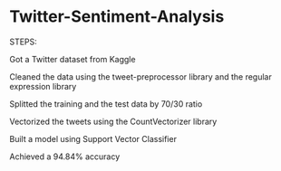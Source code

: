 # Twitter-Sentiment-Analysis


STEPS:

Got a Twitter dataset from Kaggle

Cleaned the data using the tweet-preprocessor library and the regular expression library

Splitted the training and the test data by 70/30 ratio

Vectorized the tweets using the CountVectorizer library

Built a model using Support Vector Classifier

Achieved a 94.84% accuracy
